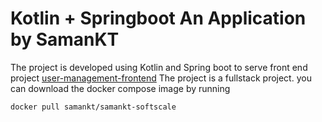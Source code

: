 # Kotlin + Springboot An Application by SamanKT

The project is developed using Kotlin and Spring boot to serve front end project [user-management-frontend](https://github.com/SamanKT/user-management-fullstack-frontend)  The project is a fullstack project. you can download the docker compose image by running 

```
docker pull samankt/samankt-softscale

```
